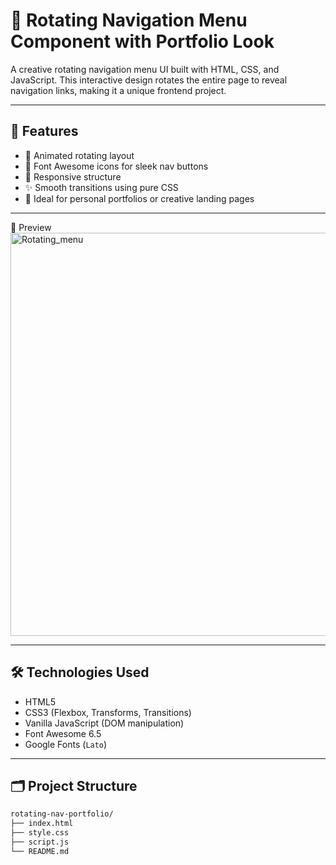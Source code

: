 # 🔄 Rotating Navigation Menu Component with Portfolio Look

A creative rotating navigation menu UI built with HTML, CSS, and JavaScript. This interactive design rotates the entire page to reveal navigation links, making it a unique frontend project.

---

## 🚀 Features

- 🎨 Animated rotating layout
- 🎯 Font Awesome icons for sleek nav buttons
- 📱 Responsive structure
- ✨ Smooth transitions using pure CSS
- 🧠 Ideal for personal portfolios or creative landing pages

---
📸 Preview
<img width="1329" height="645" alt="Rotating_menu" src="https://github.com/user-attachments/assets/2dacb438-bf8b-4828-8c79-f48bce379c82" />


---

## 🛠️ Technologies Used

- HTML5
- CSS3 (Flexbox, Transforms, Transitions)
- Vanilla JavaScript (DOM manipulation)
- Font Awesome 6.5
- Google Fonts (`Lato`)

---

## 🗂️ Project Structure

```bash
rotating-nav-portfolio/
├── index.html
├── style.css
├── script.js
└── README.md
